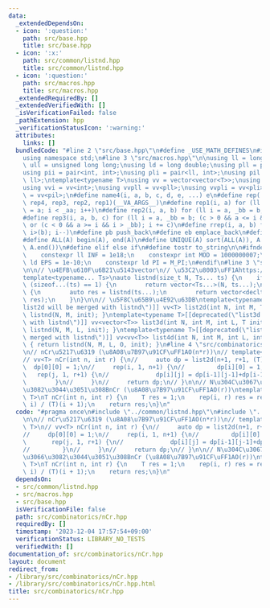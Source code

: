 ```yaml
---
data:
  _extendedDependsOn:
  - icon: ':question:'
    path: src/base.hpp
    title: src/base.hpp
  - icon: ':x:'
    path: src/common/listnd.hpp
    title: src/common/listnd.hpp
  - icon: ':question:'
    path: src/macros.hpp
    title: src/macros.hpp
  _extendedRequiredBy: []
  _extendedVerifiedWith: []
  _isVerificationFailed: false
  _pathExtension: hpp
  _verificationStatusIcon: ':warning:'
  attributes:
    links: []
  bundledCode: "#line 2 \"src/base.hpp\"\n#define _USE_MATH_DEFINES\n#include <bits/stdc++.h>\n\
    using namespace std;\n#line 3 \"src/macros.hpp\"\n\nusing ll = long long;\nusing\
    \ ull = unsigned long long;\nusing ld = long double;\nusing pll = pair<ll, ll>;\n\
    using pii = pair<int, int>;\nusing pli = pair<ll, int>;\nusing pil = pair<int,\
    \ ll>;\ntemplate<typename T>\nusing vv = vector<vector<T>>;\nusing vvl = vv<ll>;\n\
    using vvi = vv<int>;\nusing vvpll = vv<pll>;\nusing vvpli = vv<pli>;\nusing vvpil\
    \ = vv<pil>;\n#define name4(i, a, b, c, d, e, ...) e\n#define rep(...) name4(__VA_ARGS__,\
    \ rep4, rep3, rep2, rep1)(__VA_ARGS__)\n#define rep1(i, a) for (ll i = 0, _aa\
    \ = a; i < _aa; i++)\n#define rep2(i, a, b) for (ll i = a, _bb = b; i < _bb; i++)\n\
    #define rep3(i, a, b, c) for (ll i = a, _bb = b; (c > 0 && a <= i && i < _bb)\
    \ or (c < 0 && a >= i && i > _bb); i += c)\n#define rrep(i, a, b) for (ll i=(a);\
    \ i>(b); i--)\n#define pb push_back\n#define eb emplace_back\n#define mkp make_pair\n\
    #define ALL(A) begin(A), end(A)\n#define UNIQUE(A) sort(ALL(A)), A.erase(unique(ALL(A)),\
    \ A.end())\n#define elif else if\n#define tostr to_string\n\n#ifndef CONSTANTS\n\
    \    constexpr ll INF = 1e18;\n    constexpr int MOD = 1000000007;\n    constexpr\
    \ ld EPS = 1e-10;\n    constexpr ld PI = M_PI;\n#endif\n#line 3 \"src/common/listnd.hpp\"\
    \n\n// \u4EFB\u610F\u6B21\u5143vector\n// \u53C2\u8003\uFF1Ahttps://luzhiled1333.github.io/comp-library/src/cpp-template/header/make-vector.hpp\n\
    template<typename... Ts>\nauto listnd(size_t N, Ts... ts) {\n    if constexpr\
    \ (sizeof...(ts) == 1) {\n        return vector<Ts...>(N, ts...);\n    } else\
    \ {\n        auto res = listnd(ts...);\n        return vector<decltype(res)>(N,\
    \ res);\n    }\n}\n\n// \u5F8C\u65B9\u4E92\u63DB\ntemplate<typename T>[[deprecated(\"\
    list2d will be merged with listnd\")]] vv<T> list2d(int N, int M, T init) { return\
    \ listnd(N, M, init); }\ntemplate<typename T>[[deprecated(\"list3d will be merged\
    \ with listnd\")]] vv<vector<T>> list3d(int N, int M, int L, T init) { return\
    \ listnd(N, M, L, init); }\ntemplate<typename T>[[deprecated(\"list4d will be\
    \ merged with listnd\")]] vv<vv<T>> list4d(int N, int M, int L, int O, T init)\
    \ { return listnd(N, M, L, O, init); }\n#line 4 \"src/combinatorics/nCr.hpp\"\n\
    \n// nCr\u5217\u6319 (\u8A08\u7B97\u91CF\uFF1AO(n*r))\n// template<typename T>\n\
    // vv<T> nCr(int n, int r) {\n//     auto dp = list2d(n+1, r+1, (T)0);\n//   \
    \  dp[0][0] = 1;\n//     rep(i, 1, n+1) {\n//         dp[i][0] = 1;\n//      \
    \   rep(j, 1, r+1) {\n//             dp[i][j] = dp[i-1][j-1]+dp[i-1][j];\n// \
    \        }\n//     }\n//     return dp;\n// }\n\n// N\u304C\u3067\u304B\u304F\u3066\
    \u3082\u3044\u3051\u308BnCr (\u8A08\u7B97\u91CF\uFF1AO(r))\ntemplate<typename\
    \ T>\nT nCr(int n, int r) {\n    T res = 1;\n    rep(i, r) res = res * (T)(n -\
    \ i) / (T)(i + 1);\n    return res;\n}\n"
  code: "#pragma once\n#include \"../common/listnd.hpp\"\n#include \"../macros.hpp\"\
    \n\n// nCr\u5217\u6319 (\u8A08\u7B97\u91CF\uFF1AO(n*r))\n// template<typename\
    \ T>\n// vv<T> nCr(int n, int r) {\n//     auto dp = list2d(n+1, r+1, (T)0);\n\
    //     dp[0][0] = 1;\n//     rep(i, 1, n+1) {\n//         dp[i][0] = 1;\n//  \
    \       rep(j, 1, r+1) {\n//             dp[i][j] = dp[i-1][j-1]+dp[i-1][j];\n\
    //         }\n//     }\n//     return dp;\n// }\n\n// N\u304C\u3067\u304B\u304F\
    \u3066\u3082\u3044\u3051\u308BnCr (\u8A08\u7B97\u91CF\uFF1AO(r))\ntemplate<typename\
    \ T>\nT nCr(int n, int r) {\n    T res = 1;\n    rep(i, r) res = res * (T)(n -\
    \ i) / (T)(i + 1);\n    return res;\n}\n"
  dependsOn:
  - src/common/listnd.hpp
  - src/macros.hpp
  - src/base.hpp
  isVerificationFile: false
  path: src/combinatorics/nCr.hpp
  requiredBy: []
  timestamp: '2023-12-04 17:57:54+09:00'
  verificationStatus: LIBRARY_NO_TESTS
  verifiedWith: []
documentation_of: src/combinatorics/nCr.hpp
layout: document
redirect_from:
- /library/src/combinatorics/nCr.hpp
- /library/src/combinatorics/nCr.hpp.html
title: src/combinatorics/nCr.hpp
---
```

